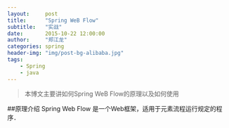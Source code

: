 ```yaml
---
layout:     post
title:      "Spring WeB Flow"
subtitle:   "实战"
date:       2015-10-22 12:00:00
author:     "郑江龙"
categories: spring
header-img: "img/post-bg-alibaba.jpg"
tags:
    - Spring
    - java
---
```

>本博文主要讲如何Spring WeB Flow的原理以及如何使用

##原理介绍
Spring  Web Flow 是一个Web框架，适用于元素流程运行规定的程序．
